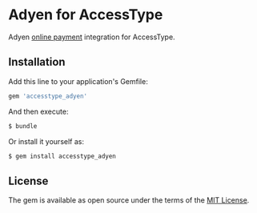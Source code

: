 # Adyen for AccessType
Adyen [online payment](https://docs.adyen.com/checkout) integration for AccessType.

## Installation
Add this line to your application's Gemfile:

```ruby
gem 'accesstype_adyen'
```

And then execute:
```bash
$ bundle
```

Or install it yourself as:
```bash
$ gem install accesstype_adyen
```

## License
The gem is available as open source under the terms of the [MIT License](https://opensource.org/licenses/MIT).
